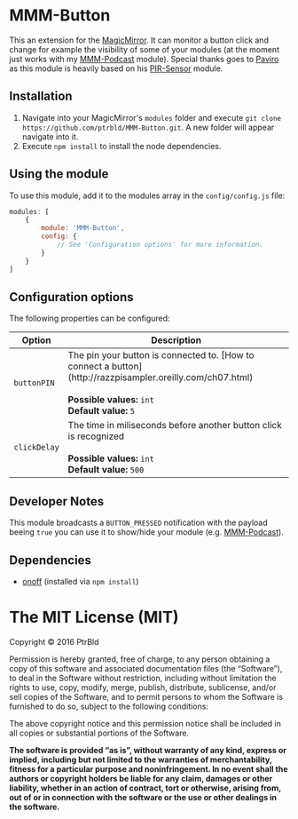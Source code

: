 # MMM-Button
This an extension for the [MagicMirror](https://github.com/MichMich/MagicMirror). It can monitor a button click and change for example the visibility of some of your modules (at the moment just works with my [MMM-Podcast](https://github.com/ptrbld/MMM-Podcast) module).
Special thanks goes to [Paviro](https://github.com/paviro) as this module is heavily based on his [PIR-Sensor](https://github.com/paviro/MMM-PIR-Sensor) module.
## Installation
1. Navigate into your MagicMirror's `modules` folder and execute `git clone https://github.com/ptrbld/MMM-Button.git`. A new folder will appear navigate into it.
2. Execute `npm install` to install the node dependencies.

## Using the module

To use this module, add it to the modules array in the `config/config.js` file:
````javascript
modules: [
	{
		module: 'MMM-Button',
		config: {
			// See 'Configuration options' for more information.
		}
	}
]
````

## Configuration options

The following properties can be configured:


<table width="100%">
	<!-- why, markdown... -->
	<thead>
		<tr>
			<th>Option</th>
			<th width="100%">Description</th>
		</tr>
	<thead>
	<tbody>
		<tr>
			<td><code>buttonPIN</code></td>
			<td>The pin your button is connected to. [How to connect a button](http://razzpisampler.oreilly.com/ch07.html)<br>
				<br><b>Possible values:</b> <code>int</code>
				<br><b>Default value:</b> <code>5</code>
			</td>
		</tr>
		<tr>
			<td><code>clickDelay</code></td>
			<td>The time in miliseconds before another button click is recognized<br>
				<br><b>Possible values:</b> <code>int</code>
				<br><b>Default value:</b> <code>500</code>
			</td>
		</tr>
	</tbody>
</table>

## Developer Notes
This module broadcasts a `BUTTON_PRESSED` notification with the payload beeing `true` you can use it to show/hide your module (e.g. [MMM-Podcast](https://github.com/ptrbld/MMM-Podcast)).

## Dependencies
- [onoff](https://www.npmjs.com/package/onoff) (installed via `npm install`)

The MIT License (MIT)
=====================

Copyright © 2016 PtrBld

Permission is hereby granted, free of charge, to any person
obtaining a copy of this software and associated documentation
files (the “Software”), to deal in the Software without
restriction, including without limitation the rights to use,
copy, modify, merge, publish, distribute, sublicense, and/or sell
copies of the Software, and to permit persons to whom the
Software is furnished to do so, subject to the following
conditions:

The above copyright notice and this permission notice shall be
included in all copies or substantial portions of the Software.

**The software is provided “as is”, without warranty of any kind, express or implied, including but not limited to the warranties of merchantability, fitness for a particular purpose and noninfringement. In no event shall the authors or copyright holders be liable for any claim, damages or other liability, whether in an action of contract, tort or otherwise, arising from, out of or in connection with the software or the use or other dealings in the software.**
